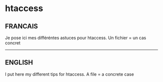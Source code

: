 # htaccess


## FRANCAIS

Je pose ici mes différéntes astuces pour htaccess.
Un fichier = un cas concret


---


## ENGLISH

I put here my different tips for htaccess.
A file = a concrete case
